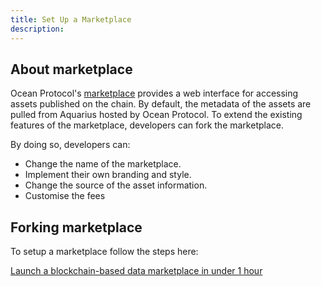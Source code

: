 ```yaml
---
title: Set Up a Marketplace
description:
---
```


## About marketplace

Ocean Protocol's [marketplace](https://market.oceanprotocol.com/) provides a web interface for accessing assets published on the chain. By default, the metadata of the assets are pulled from Aquarius hosted by Ocean Protocol. To extend the existing features of the marketplace, developers can fork the marketplace.

By doing so, developers can:

- Change the name of the marketplace.
- Implement their own branding and style.
- Change the source of the asset information.
- Customise the fees

## Forking marketplace

To setup a marketplace follow the steps here:

[Launch a blockchain-based data marketplace in under 1 hour](https://blog.oceanprotocol.com/launch-a-blockchain-based-data-marketplace-in-under-1-hour-9baa85a65ece)
